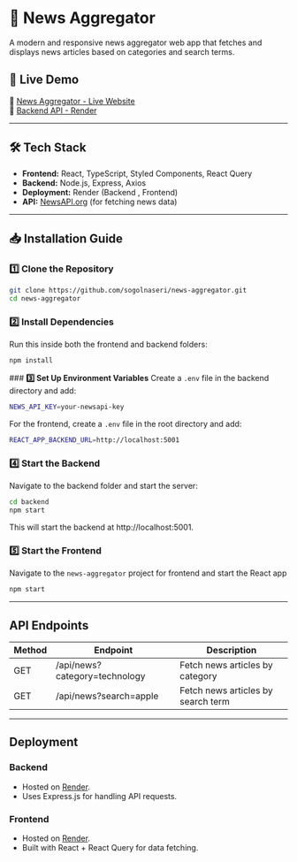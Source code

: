 # 📰 News Aggregator

A modern and responsive news aggregator web app that fetches and displays news articles based on categories and search terms.

## 🚀 Live Demo
🔗 [News Aggregator - Live Website](https://news-aggregator-fe.onrender.com)  
🔗 [Backend API - Render](https://news-aggregator-fea2.onrender.com/api/news?category=technology)

---

## 🛠️ Tech Stack

- **Frontend:** React, TypeScript, Styled Components, React Query
- **Backend:** Node.js, Express, Axios
- **Deployment:** Render (Backend , Frontend)
- **API:** [NewsAPI.org](https://newsapi.org/) (for fetching news data)

---

## 📥 Installation Guide

### **1️⃣ Clone the Repository**
```sh
git clone https://github.com/sogolnaseri/news-aggregator.git
cd news-aggregator

```
### **2️⃣ Install Dependencies**
Run this inside both the frontend and backend folders:
```sh
npm install
```

### **3️⃣ Set Up Environment Variables**
Create a `.env` file in the backend directory and add:
```sh
NEWS_API_KEY=your-newsapi-key
```
For the frontend, create a `.env` file in the root directory and add:
```sh
REACT_APP_BACKEND_URL=http://localhost:5001
```

### **4️⃣ Start the Backend**
Navigate to the backend folder and start the server:
```sh
cd backend
npm start
```
This will start the backend at http://localhost:5001.

### **5️⃣ Start the Frontend**
Navigate to the `news-aggregator` project for frontend and start the React app
```sh
npm start
```

---
## API Endpoints
| Method  | Endpoint | Description |
| --- | ---- | ----|
| GET | /api/news?category=technology |  Fetch news articles by category |
| GET | /api/news?search=apple  | Fetch news articles by search term |

---
## Deployment
### Backend
- Hosted on [Render](https://render.com/).
- Uses Express.js for handling API requests.

### Frontend
- Hosted on [Render](https://render.com/).
- Built with React + React Query for data fetching.
